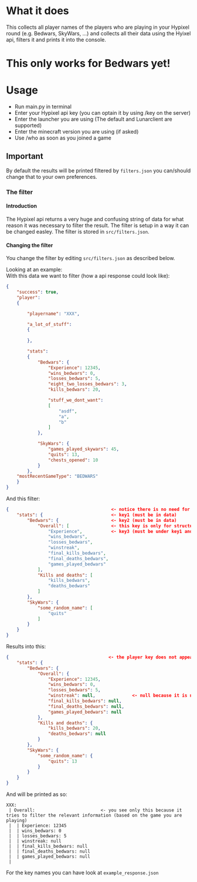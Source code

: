 # What it does

This collects all player names of the players who are playing in your Hypixel round (e.g. Bedwars, SkyWars, ...) and collects all their data using the Hyixel api, filters it and prints it into the console.

# This only works for Bedwars yet!

# Usage

- Run main.py in terminal
- Enter your Hypixel api key (you can optain it by using /key on the server)
- Enter the launcher you are using (The default and Lunarclient are supported)
- Enter the minecraft version you are using (if asked)
- Use /who as soon as you joined a game

## Important

By default the results will be printed filtered by ```filters.json``` you can/should change that to your own preferences.

### The filter

#### Introduction

The Hypixel api returns a very huge and confusing string of data for what reason it was necessary to filter the result. The filter is setup in a way it can be changed easley.
The filter is stored in ```src/filters.json```.

#### Changing the filter

You change the filter by editing ```src/filters.json``` as described below.  

Looking at an example:  
With this data we want to filter (how a api response could look like):

```json
{
    "success": true,
    "player":
    {

        "playername": "XXX",

        "a_lot_of_stuff":
        {
            
        },

        "stats":
        {
            "Bedwars": {
                "Experience": 12345,
                "wins_bedwars": 0,
                "losses_bedwars": 5,
                "eight_two_losses_bedwars": 3,
                "kills_bedwars": 20,

                "stuff_we_dont_want":
                [
                    "asdf",
                    "a",
                    "b"
                ]
            },

            "SkyWars": {
                "games_played_skywars": 45,
                "quits": 13,
                "chests_opened": 10
            }
        },
    "mostRecentGameType": "BEDWARS"
    }
}
```

And this filter:

```json
{                                       <- notice there is no need for the "player" key
    "stats": {                          <- key1 (must be in data)
        "Bedwars": {                    <- key2 (must be in data)
            "Overall": [                <- this key is only for structure and orientation (does not filter anything)
                "Experience",           <- key3 (must be under key1 and key2)
                "wins_bedwars",
                "losses_bedwars",
                "winstreak",            
                "final_kills_bedwars",
                "final_deaths_bedwars",
                "games_played_bedwars"
            ],
            "Kills and deaths": [
                "kills_bedwars",
                "deaths_bedwars"
            ]
        },
        "SkyWars": {
            "some_random_name": [
                "quits"
            ]
        }
    }
}
```

Results into this:

```json
{                                      <- the player key does not appear because it is unnecessary
    "stats": {
        "Bedwars": {
            "Overall": {
                "Experience": 12345,
                "wins_bedwars": 0,
                "losses_bedwars": 5,
                "winstreak": null,              <- null because it is not present in the data with the keys "stats", "Bedwars", "winstreak"
                "final_kills_bedwars": null,
                "final_deaths_bedwars": null,
                "games_played_bedwars": null
            },
            "Kills and deaths": {
                "kills_bedwars": 20,
                "deaths_bedwars": null
            }
        },
        "SkyWars": {
            "some_random_name": {
                "quits": 13
            }
        }
    }
}
```

And will be printed as so:

```text
XXX:
 | Overall:                         <- you see only this because it tries to filter the relevant information (based on the game you are playing)
 |  | Experience: 12345
 |  | wins_bedwars: 0
 |  | losses_bedwars: 5
 |  | winstreak: null
 |  | final_kills_bedwars: null
 |  | final_deaths_bedwars: null
 |  | games_played_bedwars: null
 | 
```

For the key names you can have look at ```example_response.json```
